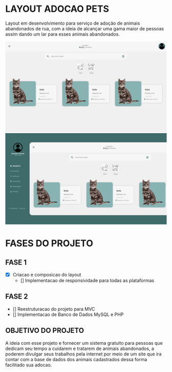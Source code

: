 # LAYOUT ADOCAO PETS
Layout em desenvolvimento para serviço de adoção de animais abandonados de rua, com a ideia de alcançar uma gama maior de pessoas assim dando um lar para esses animais abandonados.

![GitHub Logo](img/render_01.png)
![GitHub Logo](img/render_02.png)

# FASES DO PROJETO

## FASE 1
 - [x] Criacao e composicao do layout
    - [] Implementacao de responsividade para todas as plataformas

## FASE 2
 - [] Reestruturacao do projeto para MVC
 - [] Implementacao de Banco de Dados MySQL e PHP

## OBJETIVO DO PROJETO
A ideia com esse projeto e fornecer um sistema gratuito para pessoas que dedicam seu tempo a cuidarem e tratarem de animais abandonados, a poderem divulgar seus trabalhos pela internet por meio de um site que ira contar com a base de dados dos animais cadastrados dessa forma facilitado sua adocao. 